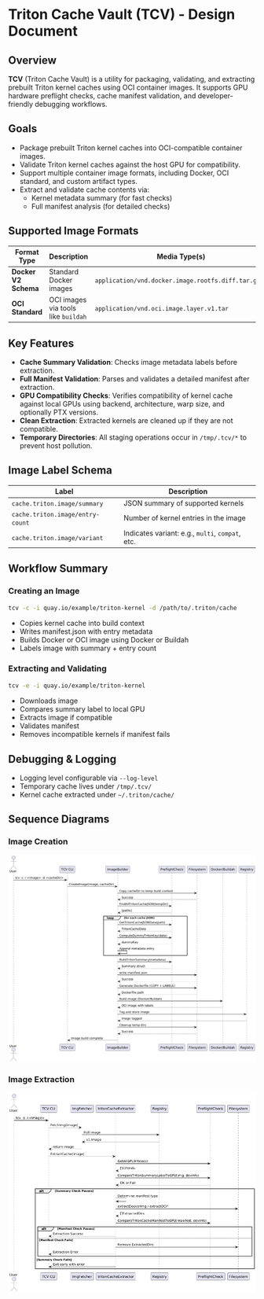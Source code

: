 
# Triton Cache Vault (TCV) - Design Document

## Overview

**TCV** (Triton Cache Vault) is a utility for packaging, validating,
and extracting prebuilt Triton kernel caches using OCI container
images. It supports GPU hardware preflight checks, cache manifest
validation, and developer-friendly debugging workflows.

## Goals

- Package prebuilt Triton kernel caches into OCI-compatible container images.
- Validate Triton kernel caches against the host GPU for compatibility.
- Support multiple container image formats, including Docker, OCI standard,
  and custom artifact types.
- Extract and validate cache contents via:
  - Kernel metadata summary (for fast checks)
  - Full manifest analysis (for detailed checks)

## Supported Image Formats
<!-- markdownlint-disable  MD013 -->
<!-- Teporarily disable MD013 - Line length to keep the table formatting  -->
| Format Type         | Description                         | Media Type(s)                                       | Support |
|---------------------|-------------------------------------|-----------------------------------------------------|---------|
| **Docker V2 Schema**| Standard Docker images              | `application/vnd.docker.image.rootfs.diff.tar.gzip` | ✅      |
| **OCI Standard**    | OCI images via tools like `buildah` | `application/vnd.oci.image.layer.v1.tar`            | ✅      |
<!-- markdownlint-enable MD013 -->

## Key Features

- **Cache Summary Validation**: Checks image metadata labels before
  extraction.
- **Full Manifest Validation**: Parses and validates a detailed manifest
  after extraction.
- **GPU Compatibility Checks**: Verifies compatibility of kernel cache
  against local GPUs using backend, architecture, warp size, and optionally
  PTX versions.
- **Clean Extraction**: Extracted kernels are cleaned up if they are not
  compatible.
- **Temporary Directories**: All staging operations occur in `/tmp/.tcv/*`
  to prevent host pollution.

## Image Label Schema

<!-- markdownlint-disable  MD013 -->
<!-- Teporarily disable MD013 - Line length to keep the table formatting  -->
| Label                              | Description                                      |
|------------------------------------|--------------------------------------------------|
| `cache.triton.image/summary`       | JSON summary of supported kernels                |
| `cache.triton.image/entry-count`   | Number of kernel entries in the image            |
| `cache.triton.image/variant`       | Indicates variant: e.g., `multi`, `compat`, etc. |
<!-- markdownlint-enable MD013 -->

## Workflow Summary

### Creating an Image

```bash
tcv -c -i quay.io/example/triton-kernel -d /path/to/.triton/cache
```

- Copies kernel cache into build context
- Writes manifest.json with entry metadata
- Builds Docker or OCI image using Docker or Buildah
- Labels image with summary + entry count

### Extracting and Validating

```bash
tcv -e -i quay.io/example/triton-kernel
```

- Downloads image
- Compares summary label to local GPU
- Extracts image if compatible
- Validates manifest
- Removes incompatible kernels if manifest fails

## Debugging & Logging

- Logging level configurable via `--log-level`
- Temporary cache lives under `/tmp/.tcv/`
- Kernel cache extracted under `~/.triton/cache/`

## Sequence Diagrams

### Image Creation

![Create](./images/create-puml.png)

### Image Extraction

![Extract](./images/extract-puml.png)
